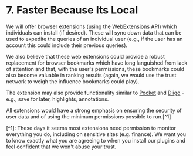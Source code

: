 # 7. Faster Because Its Local

We will offer browser extensions \(using the [WebExtensions API](https://developer.mozilla.org/en-US/docs/Mozilla/Add-ons/WebExtensions)\) which individuals can install \(if desired\). These will sync down data that can be used to expedite the queries of an individual user \(e.g., if the user has an account this could include their previous queries\).

We also believe that these web extensions could provide a robust replacement for browser bookmarks which have long languished from lack of attention and that, with the user's permissions, these bookmarks could also become valuable in ranking results \(again, we would use the trust network to weigh the influence bookmarks could play\).

The extension may also provide functionality similar to [Pocket](https://getpocket.com/) and [Diigo](https://diigo.com/) - e.g., save for later, highlights, annotations.

All extensions would have a strong emphasis on ensuring the security of user data and of using the minimum permissions possible to run.\[^1\]

\[^1\]: These days it seems most extensions need permission to monitor everything you do, including on sensitive sites \(e.g. finance\). We want you to know exactly what you are agreeing to when you install our plugins and feel confident that we won't abuse your trust.

